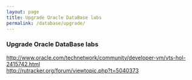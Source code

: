 ```yaml
---
layout: page
title: Upgrade Oracle DataBase labs
permalink: /database/upgrade/
---
```



### Upgrade Oracle DataBase labs

http://www.oracle.com/technetwork/community/developer-vm/vts-hol-2415742.html  
http://rutracker.org/forum/viewtopic.php?t=5040373
